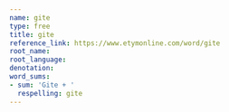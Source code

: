 ```yaml
---
name: gite
type: free
title: gite
reference_link: https://www.etymonline.com/word/gite
root_name: 
root_language: 
denotation: 
word_sums:
- sum: 'Gite + '
  respelling: gite
---
```

